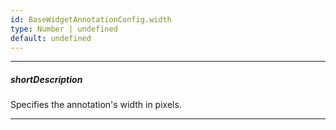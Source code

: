 ```yaml
---
id: BaseWidgetAnnotationConfig.width
type: Number | undefined
default: undefined
---
```

---
##### shortDescription
Specifies the annotation's width in pixels.

---
<!-- Description goes here -->